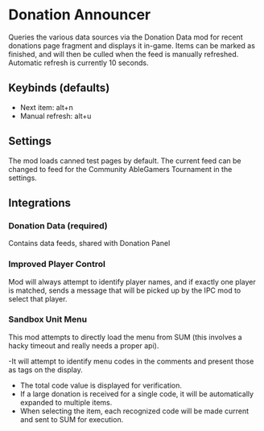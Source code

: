 # Donation Announcer

Queries the various data sources via the Donation Data mod for recent donations page fragment and displays it in-game.  Items can be marked as finished, and will then be culled when the feed is manually refreshed.  Automatic refresh is currently 10 seconds.

## Keybinds (defaults)

- Next item: alt+n
- Manual refresh: alt+u

## Settings

The mod loads canned test pages by default.  The current feed can be changed to feed for the Community AbleGamers Tournament in the settings.

## Integrations

### Donation Data (required)

Contains data feeds, shared with Donation Panel

### Improved Player Control

Mod will always attempt to identify player names, and if exactly one player is matched, sends a message that will be picked up by the IPC mod to select that player.

### Sandbox Unit Menu

This mod attempts to directly load the menu from SUM (this involves a hacky timeout and really needs a proper api).

-It will attempt to identify menu codes in the comments and present those as tags on the display.
- The total code value is displayed for verification.
- If a large donation is received for a single code, it will be automatically expanded to multiple items.
- When selecting the item, each recognized code will be made current and sent to SUM for execution.
